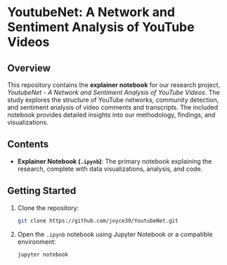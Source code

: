 # YoutubeNet: A Network and Sentiment Analysis of YouTube Videos

## Overview
This repository contains the **explainer notebook** for our research project, *YoutubeNet - A Network and Sentiment Analysis of YouTube Videos*. The study explores the structure of YouTube networks, community detection, and sentiment analysis of video comments and transcripts. The included notebook provides detailed insights into our methodology, findings, and visualizations.

## Contents
- **Explainer Notebook (`.ipynb`)**: The primary notebook explaining the research, complete with data visualizations, analysis, and code.

## Getting Started
1. Clone the repository:
   ```bash
   git clone https://github.com/joyce39/YoutubeNet.git
   ```
2. Open the `.ipynb` notebook using Jupyter Notebook or a compatible environment:
   ```bash
   jupyter notebook
   ```

